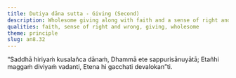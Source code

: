 ```yaml
---
title: Dutiya dāna sutta - Giving (Second)
description: Wholesome giving along with faith and a sense of right and wrong is the way of practice that leads to the world of gods.
qualities: faith, sense of right and wrong, giving, wholesome
theme: principle
slug: an8.32
---
```


“Saddhā hiriyaṁ kusalañca dānaṁ,
Dhammā ete sappurisānuyātā;
Etañhi maggaṁ diviyaṁ vadanti,
Etena hi gacchati devalokan”ti.
